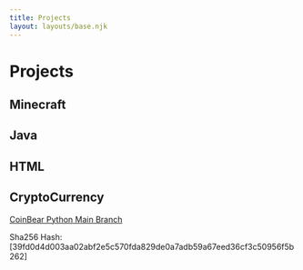 ```yaml
---
title: Projects
layout: layouts/base.njk
---
```


# Projects


## Minecraft

## Java

## HTML

## CryptoCurrency
<a href="/CoinBear-Python-Version--main.zip" download>CoinBear Python Main Branch</a>

Sha256 Hash:
[39fd0d4d003aa02abf2e5c570fda829de0a7adb59a67eed36cf3c50956f5b262]